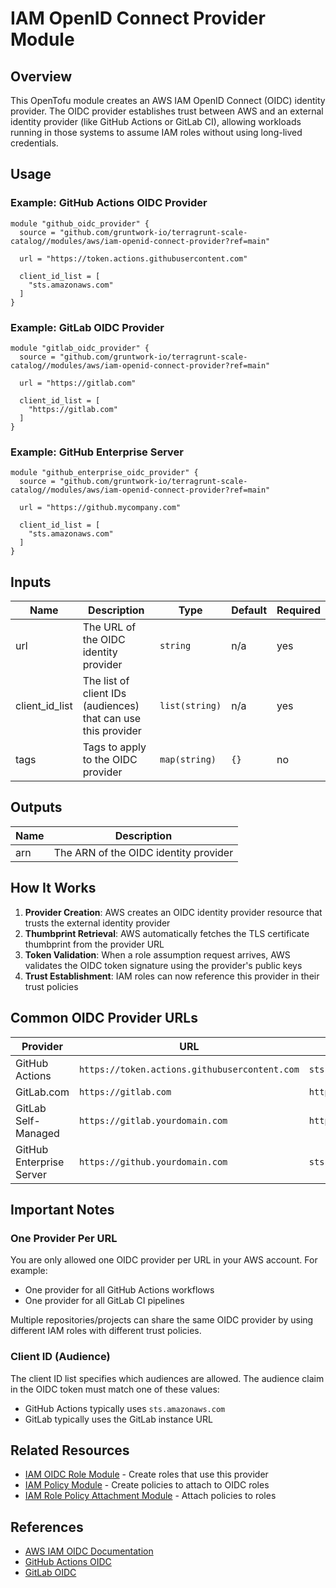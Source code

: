 # IAM OpenID Connect Provider Module

## Overview

This OpenTofu module creates an AWS IAM OpenID Connect (OIDC) identity provider. The OIDC provider establishes trust between AWS and an external identity provider (like GitHub Actions or GitLab CI), allowing workloads running in those systems to assume IAM roles without using long-lived credentials.

## Usage

### Example: GitHub Actions OIDC Provider

```hcl
module "github_oidc_provider" {
  source = "github.com/gruntwork-io/terragrunt-scale-catalog//modules/aws/iam-openid-connect-provider?ref=main"

  url = "https://token.actions.githubusercontent.com"

  client_id_list = [
    "sts.amazonaws.com"
  ]
}
```

### Example: GitLab OIDC Provider

```hcl
module "gitlab_oidc_provider" {
  source = "github.com/gruntwork-io/terragrunt-scale-catalog//modules/aws/iam-openid-connect-provider?ref=main"

  url = "https://gitlab.com"

  client_id_list = [
    "https://gitlab.com"
  ]
}
```

### Example: GitHub Enterprise Server

```hcl
module "github_enterprise_oidc_provider" {
  source = "github.com/gruntwork-io/terragrunt-scale-catalog//modules/aws/iam-openid-connect-provider?ref=main"

  url = "https://github.mycompany.com"

  client_id_list = [
    "sts.amazonaws.com"
  ]
}
```

## Inputs

| Name | Description | Type | Default | Required |
|------|-------------|------|---------|----------|
| url | The URL of the OIDC identity provider | `string` | n/a | yes |
| client_id_list | The list of client IDs (audiences) that can use this provider | `list(string)` | n/a | yes |
| tags | Tags to apply to the OIDC provider | `map(string)` | `{}` | no |

## Outputs

| Name | Description |
|------|-------------|
| arn | The ARN of the OIDC identity provider |

## How It Works

1. **Provider Creation**: AWS creates an OIDC identity provider resource that trusts the external identity provider
2. **Thumbprint Retrieval**: AWS automatically fetches the TLS certificate thumbprint from the provider URL
3. **Token Validation**: When a role assumption request arrives, AWS validates the OIDC token signature using the provider's public keys
4. **Trust Establishment**: IAM roles can now reference this provider in their trust policies

## Common OIDC Provider URLs

| Provider | URL | Client ID |
|----------|-----|-----------|
| GitHub Actions | `https://token.actions.githubusercontent.com` | `sts.amazonaws.com` |
| GitLab.com | `https://gitlab.com` | `https://gitlab.com` |
| GitLab Self-Managed | `https://gitlab.yourdomain.com` | `https://gitlab.yourdomain.com` |
| GitHub Enterprise Server | `https://github.yourdomain.com` | `sts.amazonaws.com` |

## Important Notes

### One Provider Per URL

You are only allowed one OIDC provider per URL in your AWS account. For example:

- One provider for all GitHub Actions workflows
- One provider for all GitLab CI pipelines

Multiple repositories/projects can share the same OIDC provider by using different IAM roles with different trust policies.

### Client ID (Audience)

The client ID list specifies which audiences are allowed. The audience claim in the OIDC token must match one of these values:

- GitHub Actions typically uses `sts.amazonaws.com`
- GitLab typically uses the GitLab instance URL

## Related Resources

- [IAM OIDC Role Module](../iam-oidc-role/) - Create roles that use this provider
- [IAM Policy Module](../iam-policy/) - Create policies to attach to OIDC roles
- [IAM Role Policy Attachment Module](../iam-role-policy-attachment/) - Attach policies to roles

## References

- [AWS IAM OIDC Documentation](https://docs.aws.amazon.com/IAM/latest/UserGuide/id_roles_providers_create_oidc.html)
- [GitHub Actions OIDC](https://docs.github.com/en/actions/deployment/security-hardening-your-deployments/configuring-openid-connect-in-amazon-web-services)
- [GitLab OIDC](https://docs.gitlab.com/ee/ci/cloud_services/aws/)
